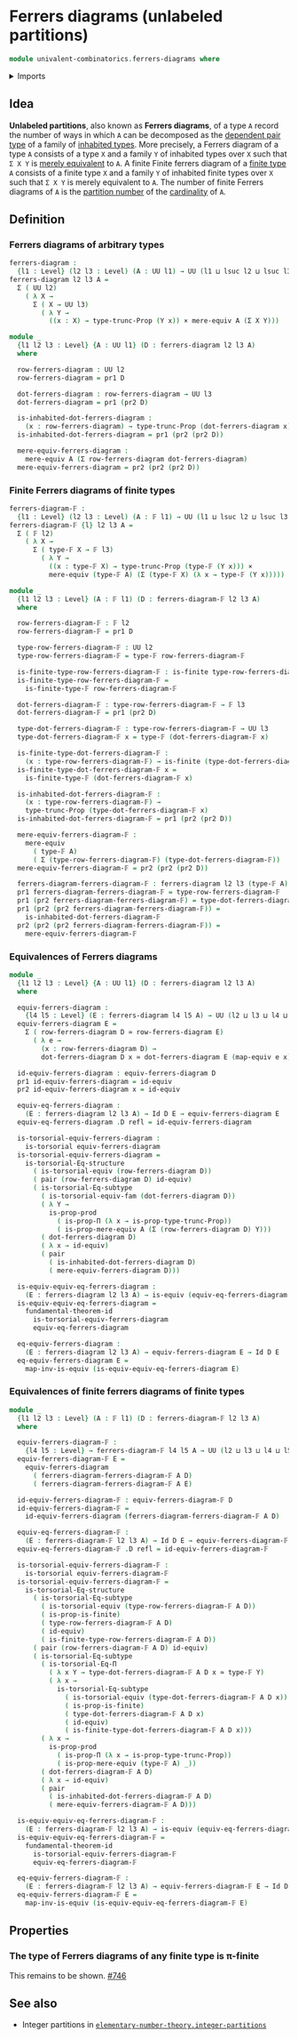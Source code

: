 # Ferrers diagrams (unlabeled partitions)

```agda
module univalent-combinatorics.ferrers-diagrams where
```

<details><summary>Imports</summary>

```agda
open import foundation.cartesian-product-types
open import foundation.dependent-pair-types
open import foundation.equality-dependent-function-types
open import foundation.equivalences
open import foundation.fundamental-theorem-of-identity-types
open import foundation.identity-types
open import foundation.mere-equivalences
open import foundation.propositional-truncations
open import foundation.propositions
open import foundation.structure-identity-principle
open import foundation.subtype-identity-principle
open import foundation.torsorial-type-families
open import foundation.univalence
open import foundation.universe-levels

open import univalent-combinatorics.finite-types
```

</details>

## Idea

**Unlabeled partitions**, also known as **Ferrers diagrams**, of a type `A`
record the number of ways in which `A` can be decomposed as the
[dependent pair type](foundation.dependent-pair-types.md) of a family of
[inhabited types](foundation.inhabited-types.md). More precisely, a Ferrers
diagram of a type `A` consists of a type `X` and a family `Y` of inhabited types
over `X` such that `Σ X Y` is
[merely equivalent](foundation.mere-equivalences.md) to `A`. A finite Finite
ferrers diagram of a [finite type](univalent-combinatorics.finite-types.md) `A`
consists of a finite type `X` and a family `Y` of inhabited finite types over
`X` such that `Σ X Y` is merely equivalent to `A`. The number of finite Ferrers
diagrams of `A` is the [partition number](univalent-combinatorics.partitions.md)
of the [cardinality](set-theory.cardinalities.md) of `A`.

## Definition

### Ferrers diagrams of arbitrary types

```agda
ferrers-diagram :
  {l1 : Level} (l2 l3 : Level) (A : UU l1) → UU (l1 ⊔ lsuc l2 ⊔ lsuc l3)
ferrers-diagram l2 l3 A =
  Σ ( UU l2)
    ( λ X →
      Σ ( X → UU l3)
        ( λ Y →
          ((x : X) → type-trunc-Prop (Y x)) × mere-equiv A (Σ X Y)))

module _
  {l1 l2 l3 : Level} {A : UU l1} (D : ferrers-diagram l2 l3 A)
  where

  row-ferrers-diagram : UU l2
  row-ferrers-diagram = pr1 D

  dot-ferrers-diagram : row-ferrers-diagram → UU l3
  dot-ferrers-diagram = pr1 (pr2 D)

  is-inhabited-dot-ferrers-diagram :
    (x : row-ferrers-diagram) → type-trunc-Prop (dot-ferrers-diagram x)
  is-inhabited-dot-ferrers-diagram = pr1 (pr2 (pr2 D))

  mere-equiv-ferrers-diagram :
    mere-equiv A (Σ row-ferrers-diagram dot-ferrers-diagram)
  mere-equiv-ferrers-diagram = pr2 (pr2 (pr2 D))
```

### Finite Ferrers diagrams of finite types

```agda
ferrers-diagram-𝔽 :
  {l1 : Level} (l2 l3 : Level) (A : 𝔽 l1) → UU (l1 ⊔ lsuc l2 ⊔ lsuc l3)
ferrers-diagram-𝔽 {l} l2 l3 A =
  Σ ( 𝔽 l2)
    ( λ X →
      Σ ( type-𝔽 X → 𝔽 l3)
        ( λ Y →
          ((x : type-𝔽 X) → type-trunc-Prop (type-𝔽 (Y x))) ×
          mere-equiv (type-𝔽 A) (Σ (type-𝔽 X) (λ x → type-𝔽 (Y x)))))

module _
  {l1 l2 l3 : Level} (A : 𝔽 l1) (D : ferrers-diagram-𝔽 l2 l3 A)
  where

  row-ferrers-diagram-𝔽 : 𝔽 l2
  row-ferrers-diagram-𝔽 = pr1 D

  type-row-ferrers-diagram-𝔽 : UU l2
  type-row-ferrers-diagram-𝔽 = type-𝔽 row-ferrers-diagram-𝔽

  is-finite-type-row-ferrers-diagram-𝔽 : is-finite type-row-ferrers-diagram-𝔽
  is-finite-type-row-ferrers-diagram-𝔽 =
    is-finite-type-𝔽 row-ferrers-diagram-𝔽

  dot-ferrers-diagram-𝔽 : type-row-ferrers-diagram-𝔽 → 𝔽 l3
  dot-ferrers-diagram-𝔽 = pr1 (pr2 D)

  type-dot-ferrers-diagram-𝔽 : type-row-ferrers-diagram-𝔽 → UU l3
  type-dot-ferrers-diagram-𝔽 x = type-𝔽 (dot-ferrers-diagram-𝔽 x)

  is-finite-type-dot-ferrers-diagram-𝔽 :
    (x : type-row-ferrers-diagram-𝔽) → is-finite (type-dot-ferrers-diagram-𝔽 x)
  is-finite-type-dot-ferrers-diagram-𝔽 x =
    is-finite-type-𝔽 (dot-ferrers-diagram-𝔽 x)

  is-inhabited-dot-ferrers-diagram-𝔽 :
    (x : type-row-ferrers-diagram-𝔽) →
    type-trunc-Prop (type-dot-ferrers-diagram-𝔽 x)
  is-inhabited-dot-ferrers-diagram-𝔽 = pr1 (pr2 (pr2 D))

  mere-equiv-ferrers-diagram-𝔽 :
    mere-equiv
      ( type-𝔽 A)
      ( Σ (type-row-ferrers-diagram-𝔽) (type-dot-ferrers-diagram-𝔽))
  mere-equiv-ferrers-diagram-𝔽 = pr2 (pr2 (pr2 D))

  ferrers-diagram-ferrers-diagram-𝔽 : ferrers-diagram l2 l3 (type-𝔽 A)
  pr1 ferrers-diagram-ferrers-diagram-𝔽 = type-row-ferrers-diagram-𝔽
  pr1 (pr2 ferrers-diagram-ferrers-diagram-𝔽) = type-dot-ferrers-diagram-𝔽
  pr1 (pr2 (pr2 ferrers-diagram-ferrers-diagram-𝔽)) =
    is-inhabited-dot-ferrers-diagram-𝔽
  pr2 (pr2 (pr2 ferrers-diagram-ferrers-diagram-𝔽)) =
    mere-equiv-ferrers-diagram-𝔽
```

### Equivalences of Ferrers diagrams

```agda
module _
  {l1 l2 l3 : Level} {A : UU l1} (D : ferrers-diagram l2 l3 A)
  where

  equiv-ferrers-diagram :
    {l4 l5 : Level} (E : ferrers-diagram l4 l5 A) → UU (l2 ⊔ l3 ⊔ l4 ⊔ l5)
  equiv-ferrers-diagram E =
    Σ ( row-ferrers-diagram D ≃ row-ferrers-diagram E)
      ( λ e →
        (x : row-ferrers-diagram D) →
        dot-ferrers-diagram D x ≃ dot-ferrers-diagram E (map-equiv e x))

  id-equiv-ferrers-diagram : equiv-ferrers-diagram D
  pr1 id-equiv-ferrers-diagram = id-equiv
  pr2 id-equiv-ferrers-diagram x = id-equiv

  equiv-eq-ferrers-diagram :
    (E : ferrers-diagram l2 l3 A) → Id D E → equiv-ferrers-diagram E
  equiv-eq-ferrers-diagram .D refl = id-equiv-ferrers-diagram

  is-torsorial-equiv-ferrers-diagram :
    is-torsorial equiv-ferrers-diagram
  is-torsorial-equiv-ferrers-diagram =
    is-torsorial-Eq-structure
      ( is-torsorial-equiv (row-ferrers-diagram D))
      ( pair (row-ferrers-diagram D) id-equiv)
      ( is-torsorial-Eq-subtype
        ( is-torsorial-equiv-fam (dot-ferrers-diagram D))
        ( λ Y →
          is-prop-prod
            ( is-prop-Π (λ x → is-prop-type-trunc-Prop))
            ( is-prop-mere-equiv A (Σ (row-ferrers-diagram D) Y)))
        ( dot-ferrers-diagram D)
        ( λ x → id-equiv)
        ( pair
          ( is-inhabited-dot-ferrers-diagram D)
          ( mere-equiv-ferrers-diagram D)))

  is-equiv-equiv-eq-ferrers-diagram :
    (E : ferrers-diagram l2 l3 A) → is-equiv (equiv-eq-ferrers-diagram E)
  is-equiv-equiv-eq-ferrers-diagram =
    fundamental-theorem-id
      is-torsorial-equiv-ferrers-diagram
      equiv-eq-ferrers-diagram

  eq-equiv-ferrers-diagram :
    (E : ferrers-diagram l2 l3 A) → equiv-ferrers-diagram E → Id D E
  eq-equiv-ferrers-diagram E =
    map-inv-is-equiv (is-equiv-equiv-eq-ferrers-diagram E)
```

### Equivalences of finite ferrers diagrams of finite types

```agda
module _
  {l1 l2 l3 : Level} (A : 𝔽 l1) (D : ferrers-diagram-𝔽 l2 l3 A)
  where

  equiv-ferrers-diagram-𝔽 :
    {l4 l5 : Level} → ferrers-diagram-𝔽 l4 l5 A → UU (l2 ⊔ l3 ⊔ l4 ⊔ l5)
  equiv-ferrers-diagram-𝔽 E =
    equiv-ferrers-diagram
      ( ferrers-diagram-ferrers-diagram-𝔽 A D)
      ( ferrers-diagram-ferrers-diagram-𝔽 A E)

  id-equiv-ferrers-diagram-𝔽 : equiv-ferrers-diagram-𝔽 D
  id-equiv-ferrers-diagram-𝔽 =
    id-equiv-ferrers-diagram (ferrers-diagram-ferrers-diagram-𝔽 A D)

  equiv-eq-ferrers-diagram-𝔽 :
    (E : ferrers-diagram-𝔽 l2 l3 A) → Id D E → equiv-ferrers-diagram-𝔽 E
  equiv-eq-ferrers-diagram-𝔽 .D refl = id-equiv-ferrers-diagram-𝔽

  is-torsorial-equiv-ferrers-diagram-𝔽 :
    is-torsorial equiv-ferrers-diagram-𝔽
  is-torsorial-equiv-ferrers-diagram-𝔽 =
    is-torsorial-Eq-structure
      ( is-torsorial-Eq-subtype
        ( is-torsorial-equiv (type-row-ferrers-diagram-𝔽 A D))
        ( is-prop-is-finite)
        ( type-row-ferrers-diagram-𝔽 A D)
        ( id-equiv)
        ( is-finite-type-row-ferrers-diagram-𝔽 A D))
      ( pair (row-ferrers-diagram-𝔽 A D) id-equiv)
      ( is-torsorial-Eq-subtype
        ( is-torsorial-Eq-Π
          ( λ x Y → type-dot-ferrers-diagram-𝔽 A D x ≃ type-𝔽 Y)
          ( λ x →
            is-torsorial-Eq-subtype
              ( is-torsorial-equiv (type-dot-ferrers-diagram-𝔽 A D x))
              ( is-prop-is-finite)
              ( type-dot-ferrers-diagram-𝔽 A D x)
              ( id-equiv)
              ( is-finite-type-dot-ferrers-diagram-𝔽 A D x)))
        ( λ x →
          is-prop-prod
            ( is-prop-Π (λ x → is-prop-type-trunc-Prop))
            ( is-prop-mere-equiv (type-𝔽 A) _))
        ( dot-ferrers-diagram-𝔽 A D)
        ( λ x → id-equiv)
        ( pair
          ( is-inhabited-dot-ferrers-diagram-𝔽 A D)
          ( mere-equiv-ferrers-diagram-𝔽 A D)))

  is-equiv-equiv-eq-ferrers-diagram-𝔽 :
    (E : ferrers-diagram-𝔽 l2 l3 A) → is-equiv (equiv-eq-ferrers-diagram-𝔽 E)
  is-equiv-equiv-eq-ferrers-diagram-𝔽 =
    fundamental-theorem-id
      is-torsorial-equiv-ferrers-diagram-𝔽
      equiv-eq-ferrers-diagram-𝔽

  eq-equiv-ferrers-diagram-𝔽 :
    (E : ferrers-diagram-𝔽 l2 l3 A) → equiv-ferrers-diagram-𝔽 E → Id D E
  eq-equiv-ferrers-diagram-𝔽 E =
    map-inv-is-equiv (is-equiv-equiv-eq-ferrers-diagram-𝔽 E)
```

## Properties

### The type of Ferrers diagrams of any finite type is π-finite

This remains to be shown.
[#746](https://github.com/UniMath/agda-unimath/issues/746)

## See also

- Integer partitions in
  [`elementary-number-theory.integer-partitions`](elementary-number-theory.integer-partitions.md)
